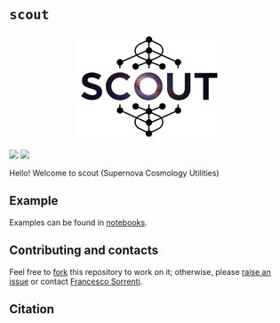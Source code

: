 # ``scout``


<p align="center">
  <img src="https://github.com/fsorrenti/scout/blob/main/assets/img/scout.jpg" width="52%"
 alt="veloce_logo"/>

![](https://img.shields.io/badge/Python)
![](https://img.shields.io/badge/Author-Davide%20Piras%20-181717?style=plastic)

</p>


Hello! Welcome to scout (Supernova Cosmology Utilities)


## Example

Examples can be found in [notebooks](https://github.com/fsorrenti/scout/blob/main/notebooks). 

## Contributing and contacts

Feel free to [fork](https://github.com/fsorrenti/scout/fork) this repository to work on it; otherwise, please [raise an issue](https://github.com/fsorrenti/scout/issues) or contact [Francesco Sorrenti](mailto:francescosorrenti96@gmail.com).

## Citation
